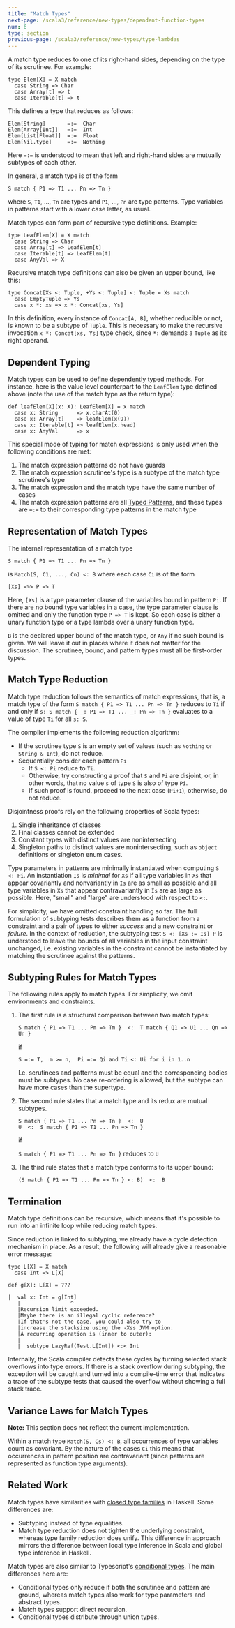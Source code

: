 ```yaml
---
title: "Match Types"
next-page: /scala3/reference/new-types/dependent-function-types
num: 6
type: section
previous-page: /scala3/reference/new-types/type-lambdas
---
```


<!-- THIS FILE HAS BEEN GENERATED BY SCALADOC PREPROCESSOR.
    The whole process of generation the docs can be found under this README: https://github.com/lampepfl/dotty/blob/master/docs/README.md
    The source file can be found here https://github.com/lampepfl/dotty/edit/master/docs/docs/reference/new-types/match-types.md
    NOTE THAT ANY CHANGES TO THIS FILE WILL BE OVERRIDEN BY PREPROCESSOR.
-->

A match type reduces to one of its right-hand sides, depending on the type of
its scrutinee. For example:

<div class="snippet" ><div class="buttons"></div><pre><code class="language-scala"><span id="0" class="" >type Elem[X] = X match
</span><span id="1" class="" >  case String =&gt; Char
</span><span id="2" class="" >  case Array[t] =&gt; t
</span><span id="3" class="" >  case Iterable[t] =&gt; t
</span></code></pre></div>

This defines a type that reduces as follows:

<div class="snippet" ><div class="buttons"></div><pre><code class="language-scala"><span id="0" class="" >Elem[String]       =:=  Char
</span><span id="1" class="" >Elem[Array[Int]]   =:=  Int
</span><span id="2" class="" >Elem[List[Float]]  =:=  Float
</span><span id="3" class="" >Elem[Nil.type]     =:=  Nothing
</span></code></pre></div>

Here `=:=` is understood to mean that left and right-hand sides are mutually
subtypes of each other.

In general, a match type is of the form

<div class="snippet" ><div class="buttons"></div><pre><code class="language-scala"><span id="0" class="" >S match { P1 =&gt; T1 ... Pn =&gt; Tn }
</span></code></pre></div>

where `S`, `T1`, ..., `Tn` are types and `P1`, ..., `Pn` are type patterns. Type
variables in patterns start with a lower case letter, as usual.

Match types can form part of recursive type definitions. Example:

<div class="snippet" ><div class="buttons"></div><pre><code class="language-scala"><span id="0" class="" >type LeafElem[X] = X match
</span><span id="1" class="" >  case String =&gt; Char
</span><span id="2" class="" >  case Array[t] =&gt; LeafElem[t]
</span><span id="3" class="" >  case Iterable[t] =&gt; LeafElem[t]
</span><span id="4" class="" >  case AnyVal =&gt; X
</span></code></pre></div>

Recursive match type definitions can also be given an upper bound, like this:

<div class="snippet" ><div class="buttons"></div><pre><code class="language-scala"><span id="0" class="" >type Concat[Xs &lt;: Tuple, +Ys &lt;: Tuple] &lt;: Tuple = Xs match
</span><span id="1" class="" >  case EmptyTuple =&gt; Ys
</span><span id="2" class="" >  case x *: xs =&gt; x *: Concat[xs, Ys]
</span></code></pre></div>

In this definition, every instance of `Concat[A, B]`, whether reducible or not,
is known to be a subtype of `Tuple`. This is necessary to make the recursive
invocation `x *: Concat[xs, Ys]` type check, since `*:` demands a `Tuple` as its
right operand.

## Dependent Typing

Match types can be used to define dependently typed methods. For instance, here
is the value level counterpart to the `LeafElem` type defined above (note the
use of the match type as the return type):

<div class="snippet" ><div class="buttons"></div><pre><code class="language-scala"><span id="0" class="" >def leafElem[X](x: X): LeafElem[X] = x match
</span><span id="1" class="" >  case x: String      =&gt; x.charAt(0)
</span><span id="2" class="" >  case x: Array[t]    =&gt; leafElem(x(9))
</span><span id="3" class="" >  case x: Iterable[t] =&gt; leafElem(x.head)
</span><span id="4" class="" >  case x: AnyVal      =&gt; x
</span></code></pre></div>

This special mode of typing for match expressions is only used when the
following conditions are met:

1. The match expression patterns do not have guards
2. The match expression scrutinee's type is a subtype of the match type
   scrutinee's type
3. The match expression and the match type have the same number of cases
4. The match expression patterns are all [Typed Patterns](https://scala-lang.org/files/archive/spec/2.13/08-pattern-matching.html#typed-patterns),
   and these types are `=:=` to their corresponding type patterns in the match
   type

## Representation of Match Types

The internal representation of a match type

```
S match { P1 => T1 ... Pn => Tn }
```

is `Match(S, C1, ..., Cn) <: B` where each case `Ci` is of the form

```
[Xs] =>> P => T
```

Here, `[Xs]` is a type parameter clause of the variables bound in pattern `Pi`.
If there are no bound type variables in a case, the type parameter clause is
omitted and only the function type `P => T` is kept. So each case is either a
unary function type or a type lambda over a unary function type.

`B` is the declared upper bound of the match type, or `Any` if no such bound is
given.  We will leave it out in places where it does not matter for the
discussion. The scrutinee, bound, and pattern types must all be first-order
types.

## Match Type Reduction

Match type reduction follows the semantics of match expressions, that is, a
match type of the form `S match { P1 => T1 ... Pn => Tn }` reduces to `Ti` if
and only if `s: S match { _: P1 => T1 ... _: Pn => Tn }` evaluates to a value of
type `Ti` for all `s: S`.

The compiler implements the following reduction algorithm:

- If the scrutinee type `S` is an empty set of values (such as `Nothing` or
  `String & Int`), do not reduce.
- Sequentially consider each pattern `Pi`
  - If `S <: Pi` reduce to `Ti`.
  - Otherwise, try constructing a proof that `S` and `Pi` are disjoint, or, in
    other words, that no value `s` of type `S` is also of type `Pi`.
  - If such proof is found, proceed to the next case (`Pi+1`), otherwise, do
    not reduce.

Disjointness proofs rely on the following properties of Scala types:

1. Single inheritance of classes
2. Final classes cannot be extended
3. Constant types with distinct values are nonintersecting
4. Singleton paths to distinct values are nonintersecting, such as `object` definitions or singleton enum cases.

Type parameters in patterns are minimally instantiated when computing `S <: Pi`.
An instantiation `Is` is _minimal_ for `Xs` if all type variables in `Xs` that
appear covariantly and nonvariantly in `Is` are as small as possible and all
type variables in `Xs` that appear contravariantly in `Is` are as large as
possible.  Here, "small" and "large" are understood with respect to  `<:`.

For simplicity, we have omitted constraint handling so far. The full formulation
of subtyping tests describes them as a function from a constraint and a pair of
types to either _success_ and a new constraint or _failure_. In the context of
reduction, the subtyping test `S <: [Xs := Is] P` is understood to leave the
bounds of all variables in the input constraint unchanged, i.e. existing
variables in the constraint cannot be instantiated by matching the scrutinee
against the patterns.

## Subtyping Rules for Match Types

The following rules apply to match types. For simplicity, we omit environments
and constraints.

1. The first rule is a structural comparison between two match types:

   ```
   S match { P1 => T1 ... Pm => Tm }  <:  T match { Q1 => U1 ... Qn => Un }
   ```

   if

   ```
   S =:= T,  m >= n,  Pi =:= Qi and Ti <: Ui for i in 1..n
   ```

   I.e. scrutinees and patterns must be equal and the corresponding bodies must
   be subtypes. No case re-ordering is allowed, but the subtype can have more
   cases than the supertype.

2. The second rule states that a match type and its redux are mutual subtypes.

   ```
   S match { P1 => T1 ... Pn => Tn }  <:  U
   U  <:  S match { P1 => T1 ... Pn => Tn }
   ```

   if

   `S match { P1 => T1 ... Pn => Tn }` reduces to `U`

3. The third rule states that a match type conforms to its upper bound:

   ```
   (S match { P1 => T1 ... Pn => Tn } <: B)  <:  B
   ```

## Termination

Match type definitions can be recursive, which means that it's possible to run
into an infinite loop while reducing match types.

Since reduction is linked to subtyping, we already have a cycle detection
mechanism in place. As a result, the following will already give a reasonable
error message:

<div class="snippet" ><div class="buttons"></div><pre><code class="language-scala"><span id="0" class="" >type L[X] = X match
</span><span id="1" class="" >  case Int =&gt; L[X]
</span><span id="2" class="" >
</span><span id="3" class="" >def g[X]: L[X] = ???
</span></code></pre></div><div class="snippet" ><div class="buttons"></div><pre><code class="language-scala"><span id="0" class="" >|  val x: Int = g[Int]
</span><span id="1" class="" >   |                ^
</span><span id="2" class="" >   |Recursion limit exceeded.
</span><span id="3" class="" >   |Maybe there is an illegal cyclic reference?
</span><span id="4" class="" >   |If that&apos;s not the case, you could also try to
</span><span id="5" class="" >   |increase the stacksize using the -Xss JVM option.
</span><span id="6" class="" >   |A recurring operation is (inner to outer):
</span><span id="7" class="" >   |
</span><span id="8" class="" >   |  subtype LazyRef(Test.L[Int]) &lt;:&lt; Int
</span></code></pre></div>

Internally, the Scala compiler detects these cycles by turning selected stack overflows into
type errors. If there is a stack overflow during subtyping, the exception will
be caught and turned into a compile-time error that indicates a trace of the
subtype tests that caused the overflow without showing a full stack trace.

## Variance Laws for Match Types

**Note:** This section does not reflect the current implementation.

Within a match type `Match(S, Cs) <: B`, all occurrences of type variables count
as covariant. By the nature of the cases `Ci` this means that occurrences in
pattern position are contravariant (since patterns are represented as function
type arguments).

## Related Work

Match types have similarities with
[closed type families](https://wiki.haskell.org/GHC/Type_families) in Haskell.
Some differences are:

- Subtyping instead of type equalities.
- Match type reduction does not tighten the underlying constraint, whereas type
  family reduction does unify. This difference in approach mirrors the
  difference between local type inference in Scala and global type inference in
  Haskell.

Match types are also similar to Typescript's
[conditional types](https://github.com/Microsoft/TypeScript/pull/21316). The
main differences here are:

- Conditional types only reduce if both the scrutinee and pattern are ground,
  whereas match types also work for type parameters and abstract types.
- Match types support direct recursion.
- Conditional types distribute through union types.

